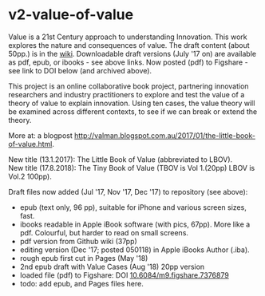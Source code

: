 v2-value-of-value
=================

Value is a 21st Century approach to understanding Innovation. This work explores the nature and consequences of value.
The draft content (about 50pp.) is in the <a href="https://github.com/areff2000/v2-value-of-value/wiki">wiki</a>. Downloadable draft versions (July '17 on) are available as pdf, epub, or ibooks - see above links. Now posted (pdf) to Figshare - see link to DOI below (and archived above).

This project is an online collaborative book project, partnering innovation researchers and industry practitioners to explore and test the value of a theory of value to explain innovation. Using ten cases, the value theory will be examined across different contexts, to see if we can break or extend the theory.

More at: a blogpost http://valman.blogspot.com.au/2017/01/the-little-book-of-value.html.

New title (13.1.2017): The Little Book of Value (abbreviated to LBOV).<br>
New title (17.8.2018): The Tiny Book of Value (TBOV is Vol 1.(20pp) LBOV is Vol.2 100pp).

Draft files now added (Jul '17, Nov '17, Dec '17) to repository (see above):
- epub (text only, 96 pp), suitable for iPhone and various screen sizes, fast.
- ibooks readable in Apple iBook software (with pics, 67pp). More like a pdf. Colourful, but harder to read on small screens.
- pdf version from Github wiki (37pp)
- editing version (Dec '17; posted 050118) in Apple iBooks Author (.iba).
- rough epub first cut in Pages (May '18)
- 2nd epub draft with Value Cases (Aug '18) 20pp version
- loaded file (pdf) to Figshare: DOI <a href="http://doi.org/10.6084/m9.figshare.7376879">10.6084/m9.figshare.7376879</a>
- todo: add epub, and Pages files here.
